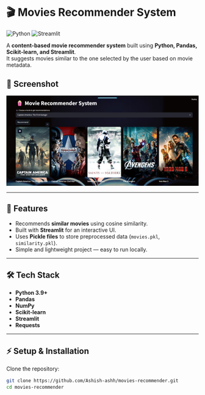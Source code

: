 # 🎬 Movies Recommender System

![Python](https://img.shields.io/badge/Python-3.9-blue)
![Streamlit](https://img.shields.io/badge/Streamlit-App-red)


A **content-based movie recommender system** built using **Python, Pandas, Scikit-learn, and Streamlit**.  
It suggests movies similar to the one selected by the user based on movie metadata.
## 📸 Screenshot
![App Screenshot](Sc.png)

---

## 📌 Features
- Recommends **similar movies** using cosine similarity.
- Built with **Streamlit** for an interactive UI.
- Uses **Pickle files** to store preprocessed data (`movies.pkl`, `similarity.pkl`).
- Simple and lightweight project — easy to run locally.

---

## 🛠️ Tech Stack
- **Python 3.9+**
- **Pandas**
- **NumPy**
- **Scikit-learn**
- **Streamlit**
- **Requests**

---

## ⚡ Setup & Installation

Clone the repository:
```bash
git clone https://github.com/Ashish-ashh/movies-recommender.git
cd movies-recommender
